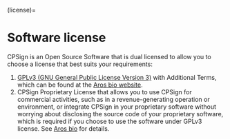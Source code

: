 (license)=

# Software license

CPSign is an Open Source Software that is dual licensed to allow you to choose a license that best suits your requirements:

1. [GPLv3 (GNU General Public License Version 3)](https://www.gnu.org/licenses/gpl-3.0.html) with Additional Terms, which can be found at the [Aros bio website](https://arosbio.com/cpsign/license/).
2. CPSign Proprietary License that allows you to use CPSign for commercial activities, such as in a revenue-generating operation or environment, or integrate CPSign in your proprietary software without worrying about disclosing the source code of your proprietary software, which is required if you choose to use the software under GPLv3 license. See [Aros bio](https://arosbio.com/cpsign/commercial-license) for details.
